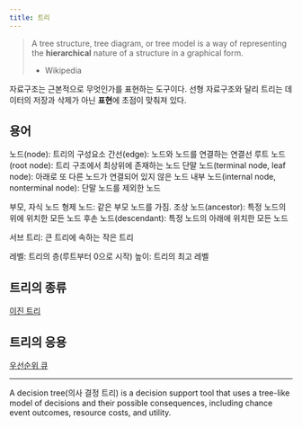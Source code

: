 ```yaml
---
title: 트리
---
```


> A tree structure, tree diagram, or tree model is a way of representing the **hierarchical** nature of a structure in a graphical form.
> - Wikipedia

자료구조는 근본적으로 무엇인가를 표현하는 도구이다. 선형 자료구조와 달리 트리는 데이터의 저장과 삭제가 아닌 **표현**에 초점이 맞춰져 있다. 

## 용어

노드(node): 트리의 구성요소
간선(edge): 노드와 노드를 연결하는 연결선
루트 노드(root node): 트리 구조에서 최상위에 존재하는 노드
단말 노드(terminal node, leaf node): 아래로 또 다른 노드가 연결되어 있지 않은 노드
내부 노드(internal node, nonterminal node): 단말 노드를 제외한 노드

부모, 자식 노드 
형제 노드: 같은 부모 노드를 가짐. 
조상 노드(ancestor): 특정 노드의 위에 위치한 모든 노드
후손 노드(descendant): 특정 노드의 아래에 위치한 모든 노드

서브 트리: 큰 트리에 속하는 작은 트리

레벨: 트리의 층(루트부터 0으로 시작)
높이: 트리의 최고 레벨

## 트리의 종류

[이진 트리](binary_tree)

## 트리의 응용

[우선순위 큐](priority_queue)

---

A decision tree(의사 결정 트리) is a decision support tool that uses a tree-like model of decisions and their possible consequences, including chance event outcomes, resource costs, and utility.

